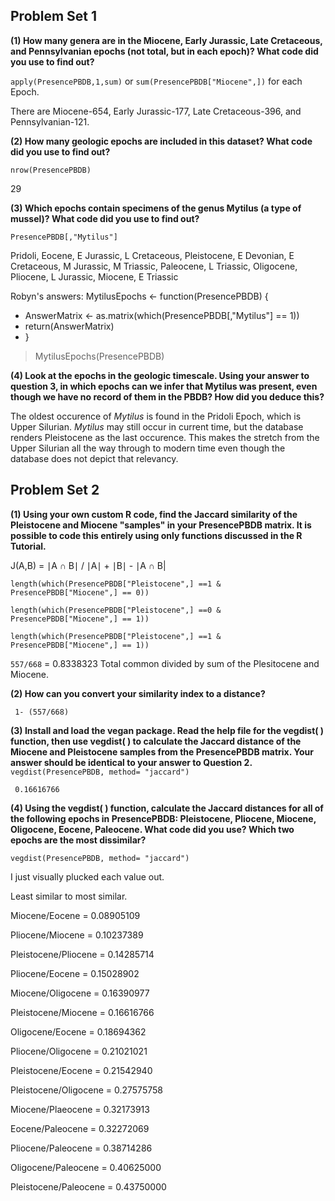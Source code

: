 
## Problem Set 1

**(1) How many genera are in the Miocene, Early Jurassic, Late Cretaceous, and Pennsylvanian epochs (not total, but in each epoch)? What code did you use to find out?**

`apply(PresencePBDB,1,sum)` or `sum(PresencePBDB["Miocene",])` for each Epoch.

There are Miocene-654, Early Jurassic-177, Late Cretaceous-396, and Pennsylvanian-121.

**(2) How many geologic epochs are included in this dataset? What code did you use to find out?**

`nrow(PresencePBDB)`

29

**(3) Which epochs contain specimens of the genus Mytilus (a type of mussel)? What code did you use to find out?**

`PresencePBDB[,"Mytilus"]`

 Pridoli, Eocene, E Jurassic, L Cretaceous, Pleistocene, E Devonian, E Cretaceous, M Jurassic, M Triassic, Paleocene, L Triassic, Oligocene, Pliocene, L Jurassic, Miocene, E Triassic
 
 Robyn's answers: MytilusEpochs <- function(PresencePBDB) {
+  AnswerMatrix <- as.matrix(which(PresencePBDB[,"Mytilus"] == 1))
+  return(AnswerMatrix)
+ }
> MytilusEpochs(PresencePBDB)

**(4) Look at the epochs in the geologic timescale. Using your answer to question 3, in which epochs can we infer that Mytilus was present, even though we have no record of them in the PBDB? How did you deduce this?**

The oldest occurence of *Mytilus* is found in the Pridoli Epoch, which is Upper Silurian. *Mytilus* may still occur in current time, but the database renders Pleistocene as the last occurence. This makes the stretch from the Upper Silurian all the way through to modern time even though the database does not depict that relevancy.


## Problem Set 2

**(1) Using your own custom R code, find the Jaccard similarity of the Pleistocene and Miocene "samples" in your PresencePBDB matrix. It is possible to code this entirely using only functions discussed in the R Tutorial.**


J(A,B) = ∣A ∩ B∣ / ∣A∣ + ∣B∣ - ∣A ∩ B|

`length(which(PresencePBDB["Pleistocene",] ==1 & PresencePBDB["Miocene",] == 0))`

`length(which(PresencePBDB["Pleistocene",] ==0 & PresencePBDB["Miocene",] == 1))`

`length(which(PresencePBDB["Pleistocene",] ==1 & PresencePBDB["Miocene",] == 1))`

`557/668` = 0.8338323
Total common divided by sum of the Plesitocene and Miocene.


**(2) How can you convert your similarity index to a distance?**

` 1- (557/668)`



**(3) Install and load the vegan package. Read the help file for the vegdist( ) function, then use vegdist( ) to calculate the Jaccard distance of the Miocene and Pleistocene samples from the PresencePBDB matrix. Your answer should be identical to your answer to Question 2.**
`vegdist(PresencePBDB, method= "jaccard")`

` 0.16616766`

**(4) Using the vegdist( ) function, calculate the Jaccard distances for all of the following epochs in PresencePBDB: Pleistocene, Pliocene, Miocene, Oligocene, Eocene, Paleocene. What code did you use? Which two epochs are the most dissimilar?**

`vegdist(PresencePBDB, method= "jaccard")`

I just visually plucked each value out.


Least similar to most similar.

Miocene/Eocene = 0.08905109

Pliocene/Miocene = 0.10237389

Pleistocene/Pliocene = 0.14285714

Pliocene/Eocene = 0.15028902

Miocene/Oligocene = 0.16390977

Pleistocene/Miocene = 0.16616766

Oligocene/Eocene = 0.18694362

Pliocene/Oligocene = 0.21021021

Pleistocene/Eocene = 0.21542940

Pleistocene/Oligocene = 0.27575758

Miocene/Plaeocene = 0.32173913

Eocene/Paleocene = 0.32272069

Pliocene/Paleocene = 0.38714286

Oligocene/Paleocene = 0.40625000

Pleistocene/Paleocene = 0.43750000





